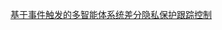 [基于事件触发的多智能体系统差分隐私保护跟踪控制](https://kns.cnki.net/reader/flowpdf?invoice=NEtkjiI9%2BbIF0%2BAlSTcDPUfxAOWdsLlQoBKNCzoRyXoz%2BetQ27rSlqFAn7y4S6RByvePz9x7c0uDlagMebfioKM3XTMGD1hPSJB6XeBHccXsdNxjGlnVfMFdn4Ui2YyEZrd32MRagPvJ3CbVgtW%2Bv0PSfvHMGFpnW5Q25ntPjYI%3D&platform=NZKPT&product=CAPJ&filename=GDGX20240827001&tablename=capjlast&type=JOURNAL&scope=trial&dflag=pdf&pages=&language=CHS&trial=&nonce=CC79AAF30AA7411AAECF5ABF9590BC35&cflag=pdf)